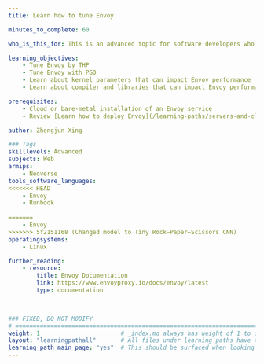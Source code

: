```yaml
---
title: Learn how to tune Envoy

minutes_to_complete: 60

who_is_this_for: This is an advanced topic for software developers who want to use Envoy on Arm.

learning_objectives:
    - Tune Envoy by THP
    - Tune Envoy with PGO
    - Learn about kernel parameters that can impact Envoy performance
    - Learn about compiler and libraries that can impact Envoy performance

prerequisites:
    - Cloud or bare-metal installation of an Envoy service
    - Review [Learn how to deploy Envoy](/learning-paths/servers-and-cloud-computing/envoy/) if you do not already have an Envoy setup

author: Zhengjun Xing

### Tags
skilllevels: Advanced
subjects: Web
armips:
    - Neoverse
tools_software_languages:
<<<<<<< HEAD
    - Envoy  
    - Runbook
  
=======
    - Envoy    
>>>>>>> 5f2151168 (Changed model to Tiny Rock–Paper–Scissors CNN)
operatingsystems:
    - Linux

further_reading:
    - resource:
        title: Envoy Documentation
        link: https://www.envoyproxy.io/docs/envoy/latest
        type: documentation
    


### FIXED, DO NOT MODIFY
# ================================================================================
weight: 1                       # _index.md always has weight of 1 to order correctly
layout: "learningpathall"       # All files under learning paths have this same wrapper
learning_path_main_page: "yes"  # This should be surfaced when looking for related content. Only set for _index.md of learning path content.
---
```

